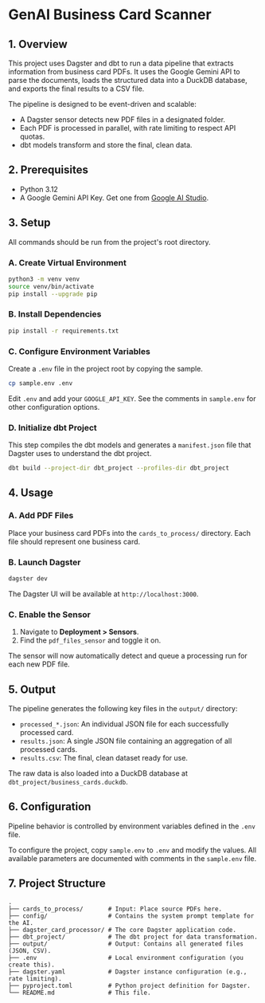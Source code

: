 # GenAI Business Card Scanner

## 1. Overview

This project uses Dagster and dbt to run a data pipeline that extracts information from business card PDFs. It uses the Google Gemini API to parse the documents, loads the structured data into a DuckDB database, and exports the final results to a CSV file.

The pipeline is designed to be event-driven and scalable:

- A Dagster sensor detects new PDF files in a designated folder.
- Each PDF is processed in parallel, with rate limiting to respect API quotas.
- dbt models transform and store the final, clean data.

## 2. Prerequisites

- Python 3.12
- A Google Gemini API Key. Get one from [Google AI Studio](https://aistudio.google.com/apikey).

## 3. Setup

All commands should be run from the project's root directory.

### **A. Create Virtual Environment**

```bash
python3 -m venv venv
source venv/bin/activate
pip install --upgrade pip
```

### **B. Install Dependencies**

```bash
pip install -r requirements.txt
```

### **C. Configure Environment Variables**

Create a `.env` file in the project root by copying the sample.

```bash
cp sample.env .env
```

Edit `.env` and add your `GOOGLE_API_KEY`. See the comments in `sample.env` for other configuration options.

### **D. Initialize dbt Project**

This step compiles the dbt models and generates a `manifest.json` file that Dagster uses to understand the dbt project.

```bash
dbt build --project-dir dbt_project --profiles-dir dbt_project
```

## 4. Usage

### **A. Add PDF Files**

Place your business card PDFs into the `cards_to_process/` directory. Each file should represent one business card.

### **B. Launch Dagster**

```bash
dagster dev
```

The Dagster UI will be available at `http://localhost:3000`.

### **C. Enable the Sensor**

1. Navigate to **Deployment > Sensors**.
2. Find the `pdf_files_sensor` and toggle it on.

The sensor will now automatically detect and queue a processing run for each new PDF file.

## 5. Output

The pipeline generates the following key files in the `output/` directory:

- `processed_*.json`: An individual JSON file for each successfully processed card.
- `results.json`: A single JSON file containing an aggregation of all processed cards.
- `results.csv`: The final, clean dataset ready for use.

The raw data is also loaded into a DuckDB database at `dbt_project/business_cards.duckdb`.

## 6. Configuration

Pipeline behavior is controlled by environment variables defined in the `.env` file.

To configure the project, copy `sample.env` to `.env` and modify the values. All available parameters are documented with comments in the `sample.env` file.

## 7. Project Structure

```text
.
├── cards_to_process/       # Input: Place source PDFs here.
├── config/                 # Contains the system prompt template for the AI.
├── dagster_card_processor/ # The core Dagster application code.
├── dbt_project/            # The dbt project for data transformation.
├── output/                 # Output: Contains all generated files (JSON, CSV).
├── .env                    # Local environment configuration (you create this).
├── dagster.yaml            # Dagster instance configuration (e.g., rate limiting).
├── pyproject.toml          # Python project definition for Dagster.
└── README.md               # This file.
```
